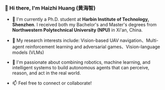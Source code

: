 ### 👋 Hi there, I'm Haizhi Huang (黄海智)

- 🔭 I'm currently a Ph.D. student at **Harbin Institute of Technology, Shenzhen**. I received both my Bachelor's and Master's degrees from **Northwestern Polytechnical University (NPU)** in Xi'an, China.

- 🔬 My research interests include: Vision-based UAV navigation、Multi-agent reinforcement learning and adversarial games、Vision-language models (VLMs)

- 🤔 I'm passionate about combining robotics, machine learning, and intelligent systems to build autonomous agents that can perceive, reason, and act in the real world.

- 📫 Feel free to connect or collaborate!

<!--
**Hale-Sage/Hale-Sage** is a ✨ _special_ ✨ repository because its `README.md` (this file) appears on your GitHub profile.

Here are some ideas to get you started:

- 🔭 I’m currently working on ...
- 🌱 I’m currently learning ...
- 👯 I’m looking to collaborate on ...
- 🤔 I’m looking for help with ...
- 💬 Ask me about ...
- 📫 How to reach me: ...
- 😄 Pronouns: ...
- ⚡ Fun fact: ...
-->
